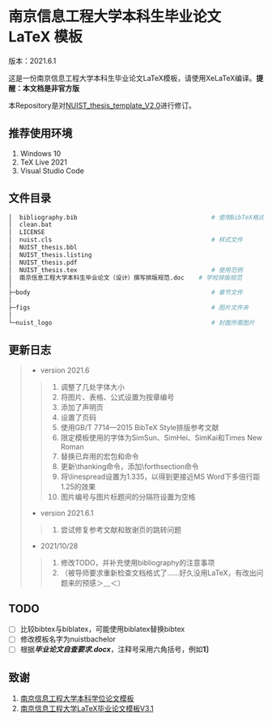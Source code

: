 # 南京信息工程大学本科生毕业论文 LaTeX 模板 
版本：2021.6.1

这是一份南京信息工程大学本科生毕业论文LaTeX模板，请使用XeLaTeX编译。**提醒：本文档是非官方版**

本Repository是对[NUIST_thesis_template_V2.0](https://github.com/LirenW/NUIST_thesis_template_V2.0)进行修订。

## 推荐使用环境
1. Windows 10
2. TeX Live 2021
3. Visual Studio Code

## 文件目录
```bash
│  bibliography.bib                                     # 使用BibTeX格式化的参考列表
│  clean.bat                                            
│  LICENSE                                              
│  nuist.cls                                            # 样式文件
│  NUIST_thesis.bbl
│  NUIST_thesis.listing
│  NUIST_thesis.pdf
│  NUIST_thesis.tex                                     # 使用范例
│  南京信息工程大学本科生毕业论文（设计）撰写排版规范.doc    # 学校排版规范
│
├─body                                                  # 章节文件
│
├─figs                                                  # 图片文件夹
│
└─nuist_logo                                            # 封面所需图片
```

## 更新日志
> * version 2021.6
> > 1. 调整了几处字体大小
> > 2. 将图片、表格、公式设置为按章编号
> > 3. 添加了声明页
> > 4. 设置了页码
> > 5. 使用GB/T 7714—2015 BibTeX Style排版参考文献
> > 6. 限定模板使用的字体为SimSun、SimHei、SimKai和Times New Roman
> > 7. 替换已弃用的宏包和命令
> > 8. 更新\thanking命令，添加\forthsection命令
> > 9. 将\linespread设置为1.335，以得到更接近MS Word下多倍行距1.25的效果
> > 10. 图片编号与图片标题间的分隔符设置为空格
> * version 2021.6.1
> > 1. 尝试修复参考文献和致谢页的跳转问题
> * 2021/10/28
> > 1. 修改TODO，并补充使用bibliography的注意事项
> > 2. （被导师要求重新检查文档格式了……好久没用LaTeX，有改出问题来的预感＞﹏＜）

## TODO
- [ ] 比较bibtex与biblatex，可能使用biblatex替换bibtex
- [ ] 修改模板名字为nuistbachelor
- [ ] 根据***毕业论文自查要求.docx***，注释号采用六角括号，例如**1〕**

## 致谢
1. [南京信息工程大学本科学位论文模板](https://github.com/LirenW/NUIST_thesis_template_V2.0)
2. [南京信息工程大学LaTeX毕业论文模板V3.1](https://latexstudio.net/index/details/index/mid/1524.html)
